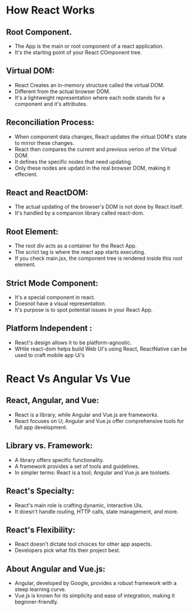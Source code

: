 # How React Works

## Root Component.

- The App is the main or root component of a react application.
- It's the starting point of your React COmponent tree.

## Virtual DOM:

- React Creates an in-memory structure called the virtual DOM.
- Different from the actual browser DOM.
- It's a lightweight representation where each node stands for a component and it's attributes.

## Reconciliation Process:

- When component data changes, React updates the virtual DOM's state to mirror these changes.
- React then compares the current and previous verion of the Virtual DOM.
- It defines the specific nodes that need updating.
- Only these nodes are updatd in the real browser DOM, making it effecient.

## React and ReactDOM:

- The actual updating of the browser's DOM is not done by React itself.
- It's handled by a companion library called react-dom.

## Root Element:

- The root div acts as a container for the React App.
- The scrict tag is where the react app starts executing.
- If you check main.jsx, the component tree is rendered inside this root element.

## Strict Mode Component:

- It's a special component in react.
- Doesnot have a visual representation.
- It's purpose is to spot potential issues in your React App.

## Platform Independent :

- React's design allows it to be platform-agnostic.
- WHile react-dom helps build Web UI's using React, ReactNative can be used to craft mobile app Ui's


# React Vs Angular Vs Vue
## React, Angular, and Vue:
- React is a library, while Angular and Vue.js are frameworks.
- React focuses on U; Angular and Vue.js offer comprehensive tools for full app development.
## Library vs. Framework:
- A library offers specific functionality.
- A framework provides a set of tools and guidelines.
- In simpler terms: React is a tool; Angular and Vue.js are toolsets.
## React's Specialty:
- React's main role is crafting dynamic, interactive Uls.
- It doesn't handle routing, HTTP calls, state management, and
more.
## React's Flexibility:
- React doesn't dictate tool choices for other app aspects.
- Developers pick what fits their project best.
## About Angular and Vue.js:
- Angular, developed by Google, provides a robust framework with
a steep learning curve.
- Vue.js is known for its simplicity and ease of integration, making
it beginner-friendly.

